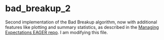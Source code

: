 # bad_breakup_2
Second implementation of the Bad Breakup algorithm, now with additional features like plotting and summary statistics, as described in the [Managing Expectations EAGER repo](https://github.com/BahlaiLab/Managing_expectations_EAGER). I am modifying this file.
